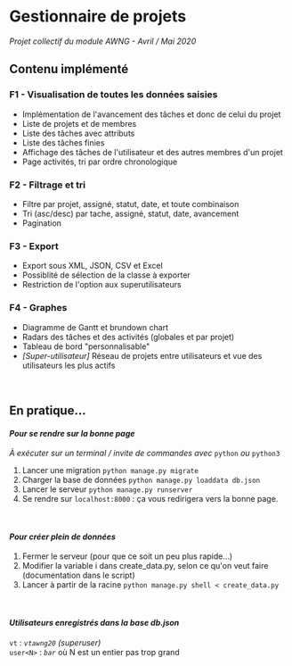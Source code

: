 # Gestionnaire de projets

*Projet collectif du module AWNG - Avril / Mai 2020*

## Contenu implémenté

### F1 - Visualisation de toutes les données saisies
- Implémentation de l'avancement des tâches et donc de celui du projet  
- Liste de projets et de membres  
- Liste des tâches avec attributs  
- Liste des tâches finies  
- Affichage des tâches de l'utilisateur et des autres membres d'un projet
- Page activités, tri par ordre chronologique

### F2 - Filtrage et tri
- Filtre par projet, assigné, statut, date, et toute combinaison  
- Tri (asc/desc) par tache, assigné, statut, date, avancement
- Pagination  

### F3 - Export
- Export sous XML, JSON, CSV et Excel  
- Possiblité de sélection de la classe à exporter  
- Restriction de l'option aux superutilisateurs  

### F4 - Graphes
- Diagramme de Gantt et brundown chart
- Radars des tâches et des activités (globales et par projet)
- Tableau de bord "personnalisable"
- *[Super-utilisateur]* Réseau de projets entre utilisateurs et vue des utilisateurs les plus actifs

<br>

## En pratique...
#### *Pour se rendre sur la bonne page*
*À exécuter sur un terminal / invite de commandes avec* `python` *ou* `python3`
1. Lancer une migration `python manage.py migrate`  
2. Charger la base de données `python manage.py loaddata db.json`  
3. Lancer le serveur `python manage.py runserver`
4. Se rendre sur `localhost:8000` : ça vous redirigera vers la bonne page.  

<br>

#### *Pour créer plein de données*
1. Fermer le serveur (pour que ce soit un peu plus rapide...)  
2. Modifier la variable i dans create_data.py, selon ce qu'on veut faire (documentation dans le script)  
3. Lancer à partir de la racine `python manage.py shell < create_data.py`  

<br>

#### *Utilisateurs enregistrés dans la base db.json*
`vt` : *`vtawng20`* *(superuser)*  
`user<N>` : *`bar`* où N est un entier pas trop grand  
